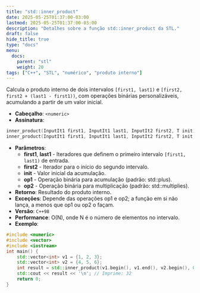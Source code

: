 ```yaml
---
title: "std::inner_product"
date: 2025-05-25T01:37:00-03:00
lastmod: 2025-05-25T01:37:00-03:00
description: "Detalhes sobre a função std::inner_product da STL."
draft: false
hide_title: true
type: "docs"
menu:
  docs:
    parent: "stl"
    weight: 20
tags: ["C++", "STL", "numérico", "produto interno"]
---
```


Calcula o produto interno de dois intervalos `[first1, last1)` e `[first2, first2 + (last1 - first1))`, com operações binárias personalizáveis, acumulando a partir de um valor inicial.
- **Cabeçalho**: `<numeric>`
- **Assinatura**:
```cpp
inner_product(InputIt1 first1, InputIt1 last1, InputIt2 first2, T init);
inner_product(InputIt1 first1, InputIt1 last1, InputIt2 first2, T init, BinaryOp1 op1, BinaryOp2 op2);
```
- **Parâmetros**:
  - **first1**, **last1** - Iteradores que definem o primeiro intervalo `[first1, last1)` de entrada.
  - **first2** - Iterador para o início do segundo intervalo.
  - **init** - Valor inicial da acumulação.
  - **op1** - Operação binária para acumulação (padrão: std::plus).
  - **op2** - Operação binária para multiplicação (padrão: std::multiplies).
- **Retorno**: Resultado do produto interno.
- **Exceções**: Depende das operações op1 e op2; a função em si não lança, a menos que op1 ou op2 o façam.
- **Versão**: `C++98`
- **Performance**: O(N), onde N é o número de elementos no intervalo.
- **Exemplo**:
```cpp
#include <numeric>
#include <vector>
#include <iostream>
int main() {
    std::vector<int> v1 = {1, 2, 3};
    std::vector<int> v2 = {4, 5, 6};
    int result = std::inner_product(v1.begin(), v1.end(), v2.begin(), 0); // 1*4 + 2*5 + 3*6
    std::cout << result << '\n'; // Imprime: 32
    return 0;
}
```